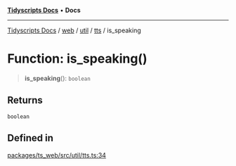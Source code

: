 [**Tidyscripts Docs**](../../../../../../../README.md) • **Docs**

***

[Tidyscripts Docs](../../../../../../../globals.md) / [web](../../../../../README.md) / [util](../../../README.md) / [tts](../README.md) / is\_speaking

# Function: is\_speaking()

> **is\_speaking**(): `boolean`

## Returns

`boolean`

## Defined in

[packages/ts\_web/src/util/tts.ts:34](https://github.com/sheunaluko/tidyscripts/blob/master/packages/ts_web/src/util/tts.ts#L34)
